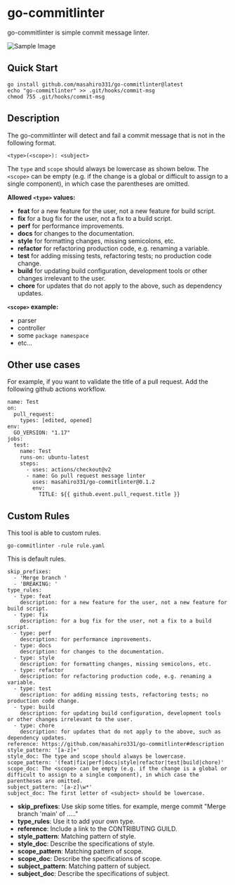 # go-commitlinter

go-commitlinter is simple commit message linter.

![Sample Image](.images/ss.png)

## Quick Start
```
go install github.com/masahiro331/go-commitlinter@latest
echo "go-commitlinter" >> .git/hooks/commit-msg
chmod 755 .git/hooks/commit-msg
```

## Description

The go-commitlinter will detect and fail a commit message that is not in the following format.

```
<type>(<scope>): <subject>
```

The `type` and `scope` should always be lowercase as shown below.
The `<scope>` can be empty (e.g. if the change is a global or difficult to assign to a single component), in which case the parentheses are omitted.

**Allowed `<type>` values:**
  - **feat** for a new feature for the user, not a new feature for build script.
  - **fix** for a bug fix for the user, not a fix to a build script.
  - **perf** for performance improvements.
  - **docs** for changes to the documentation.
  - **style** for formatting changes, missing semicolons, etc.
  - **refactor** for refactoring production code, e.g. renaming a variable.
  - **test** for adding missing tests, refactoring tests; no production code change.
  - **build** for updating build configuration, development tools or other changes irrelevant to the user.
  - **chore** for updates that do not apply to the above, such as dependency updates.

**`<scope>` example:**
  - parser
  - controller
  - some `package namespace`
  - etc...

## Other use cases
For example, if you want to validate the title of a pull request.
Add the following github actions workflow.

```
name: Test
on:
  pull_request:
    types: [edited, opened]
env:
  GO_VERSION: "1.17"
jobs:
  test:
    name: Test
    runs-on: ubuntu-latest
    steps:
      - uses: actions/checkout@v2
      - name: Go pull request message linter
        uses: masahiro331/go-commitlinter@0.1.2
        env:
          TITLE: ${{ github.event.pull_request.title }}
```

## Custom Rules

This tool is able to custom rules.

```
go-commitlinter -rule rule.yaml
```

This is default rules.
```
skip_prefixes:
  - 'Merge branch '
  - 'BREAKING: '
type_rules:
  - type: feat
    description: for a new feature for the user, not a new feature for build script.
  - type: fix
    description: for a bug fix for the user, not a fix to a build script.
  - type: perf
    description: for performance improvements.
  - type: docs
    description: for changes to the documentation.
  - type: style
    description: for formatting changes, missing semicolons, etc.
  - type: refactor
    description: for refactoring production code, e.g. renaming a variable.
  - type: test
    description: for adding missing tests, refactoring tests; no production code change.
  - type: build
    description: for updating build configuration, development tools or other changes irrelevant to the user.
  - type: chore
    description: for updates that do not apply to the above, such as dependency updates.
reference: https://github.com/masahiro331/go-commitlinter#description
style_pattern: '[a-z]+'
style_doc: The type and scope should always be lowercase.
scope_pattern: '(feat|fix|perf|docs|style|refactor|test|build|chore)'
scope_doc: The <scope> can be empty (e.g. if the change is a global or difficult to assign to a single component), in which case the parentheses are omitted.
subject_pattern: '[a-z]\w*'
subject_doc: The first letter of <subject> should be lowercase.
```

- **skip_prefixes**: Use skip some titles. for example, merge commit "Merge branch 'main' of ....."
- **type_rules**: Use it to add your own type.
- **reference**: Include a link to the CONTRIBUTING GUILD.
- **style_pattern**: Matching pattern of style.
- **style_doc**: Describe the specifications of style.
- **scope_pattern**: Matching pattern of scope.
- **scope_doc**: Describe the specifications of scope.
- **subject_pattern**: Matching pattern of subject.
- **subject_doc**: Describe the specifications of subject.
